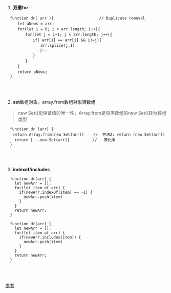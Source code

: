 ﻿1. **双重for**

  ```
    function dr( arr ){　　　　　　　　　　　　// Duplicate removal
    　　let aNews = arr;
    　　for(let i = 0; i < arr.length; i++){
    　　　　for(let j = i+1; j < arr.length; j++){
    　　　　　　if( arr[i] == arr[j] && i!=j){　　
    　　　　　　　　arr.splice(j,1)
                 j--
    　　　　　　}
    　　　　}
    　　}
    　　return aNews;
    }
  ```

<br/><br/>

2. **set**数组对象，array.from数组对象转数组
  > new Set()能保证值的唯一性，Array.from是将类数组的new Set()转为数组类型

  ```
    function dr (arr) {
  　　return Array.from(new Set(arr))    //  方法2: return [new Set(arr)]
      return [...new Set(arr)]          //   简化版
    }
  ```

<br/><br/>

3. **indexof**/**includes**

  ```
    function dr(arr) {
      let newArr = [];
      for(let item of arr) {
        if(newArr.indexOf(item) == -1) {
          newArr.push(item)  
        }
      }
      return newArr;    
    }
  ```


  ```
    function dr(arr) {
      let newArr = [];
      for(let item of arr) {
        if(newArr.includes(item)) {
          newArr.push(item)  
        }
      }
      return newArr;    
    }
  ```

 


<br/><br/>

[参考](https://segmentfault.com/a/1190000016418021?utm_source=tag-newest)